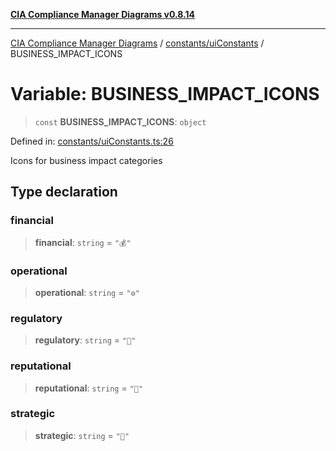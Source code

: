 [**CIA Compliance Manager Diagrams v0.8.14**](../../../README.md)

***

[CIA Compliance Manager Diagrams](../../../modules.md) / [constants/uiConstants](../README.md) / BUSINESS\_IMPACT\_ICONS

# Variable: BUSINESS\_IMPACT\_ICONS

> `const` **BUSINESS\_IMPACT\_ICONS**: `object`

Defined in: [constants/uiConstants.ts:26](https://github.com/Hack23/cia-compliance-manager/blob/257dd569f432a46611a1746c832a7e3d29232229/src/constants/uiConstants.ts#L26)

Icons for business impact categories

## Type declaration

### financial

> **financial**: `string` = `"💰"`

### operational

> **operational**: `string` = `"⚙️"`

### regulatory

> **regulatory**: `string` = `"📜"`

### reputational

> **reputational**: `string` = `"👥"`

### strategic

> **strategic**: `string` = `"🎯"`

